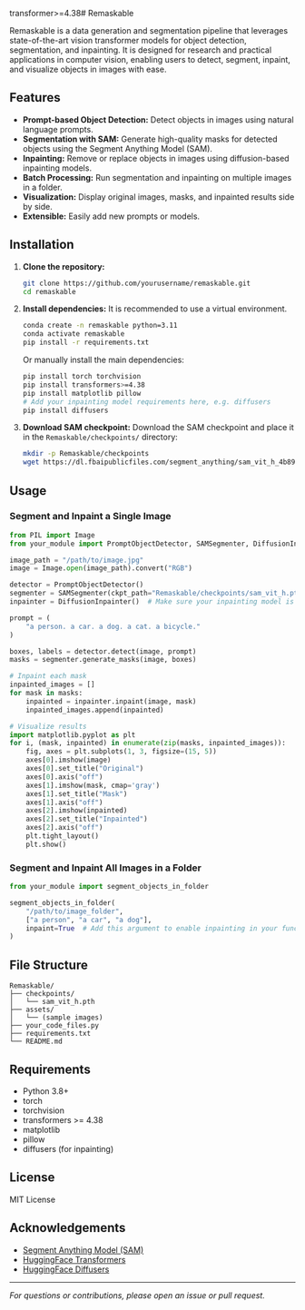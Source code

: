 transformer>=4.38# Remaskable

Remaskable is a data generation and segmentation pipeline that leverages state-of-the-art vision transformer models for object detection, segmentation, and inpainting. It is designed for research and practical applications in computer vision, enabling users to detect, segment, inpaint, and visualize objects in images with ease.

## Features

- **Prompt-based Object Detection:** Detect objects in images using natural language prompts.
- **Segmentation with SAM:** Generate high-quality masks for detected objects using the Segment Anything Model (SAM).
- **Inpainting:** Remove or replace objects in images using diffusion-based inpainting models.
- **Batch Processing:** Run segmentation and inpainting on multiple images in a folder.
- **Visualization:** Display original images, masks, and inpainted results side by side.
- **Extensible:** Easily add new prompts or models.

## Installation

1. **Clone the repository:**
   ```bash
   git clone https://github.com/yourusername/remaskable.git
   cd remaskable
   ```

2. **Install dependencies:**
   It is recommended to use a virtual environment.
   ```bash
   conda create -n remaskable python=3.11
   conda activate remaskable
   pip install -r requirements.txt
   ```

   Or manually install the main dependencies:
   ```bash
   pip install torch torchvision
   pip install transformers>=4.38
   pip install matplotlib pillow
   # Add your inpainting model requirements here, e.g. diffusers
   pip install diffusers
   ```

3. **Download SAM checkpoint:**
   Download the SAM checkpoint and place it in the `Remaskable/checkpoints/` directory:
   ```bash
   mkdir -p Remaskable/checkpoints
   wget https://dl.fbaipublicfiles.com/segment_anything/sam_vit_h_4b8939.pth -O Remaskable/checkpoints/sam_vit_h.pth
   ```

## Usage

### Segment and Inpaint a Single Image

```python
from PIL import Image
from your_module import PromptObjectDetector, SAMSegmenter, DiffusionInpainter

image_path = "/path/to/image.jpg"
image = Image.open(image_path).convert("RGB")

detector = PromptObjectDetector()
segmenter = SAMSegmenter(ckpt_path="Remaskable/checkpoints/sam_vit_h.pth")
inpainter = DiffusionInpainter()  # Make sure your inpainting model is properly set up

prompt = (
    "a person. a car. a dog. a cat. a bicycle."
)

boxes, labels = detector.detect(image, prompt)
masks = segmenter.generate_masks(image, boxes)

# Inpaint each mask
inpainted_images = []
for mask in masks:
    inpainted = inpainter.inpaint(image, mask)
    inpainted_images.append(inpainted)

# Visualize results
import matplotlib.pyplot as plt
for i, (mask, inpainted) in enumerate(zip(masks, inpainted_images)):
    fig, axes = plt.subplots(1, 3, figsize=(15, 5))
    axes[0].imshow(image)
    axes[0].set_title("Original")
    axes[0].axis("off")
    axes[1].imshow(mask, cmap='gray')
    axes[1].set_title("Mask")
    axes[1].axis("off")
    axes[2].imshow(inpainted)
    axes[2].set_title("Inpainted")
    axes[2].axis("off")
    plt.tight_layout()
    plt.show()
```

### Segment and Inpaint All Images in a Folder

```python
from your_module import segment_objects_in_folder

segment_objects_in_folder(
    "/path/to/image_folder",
    ["a person", "a car", "a dog"],
    inpaint=True  # Add this argument to enable inpainting in your function
)
```

## File Structure

```
Remaskable/
├── checkpoints/
│   └── sam_vit_h.pth
├── assets/
│   └── (sample images)
├── your_code_files.py
├── requirements.txt
└── README.md
```

## Requirements

- Python 3.8+
- torch
- torchvision
- transformers >= 4.38
- matplotlib
- pillow
- diffusers (for inpainting)

## License

MIT License

## Acknowledgements

- [Segment Anything Model (SAM)](https://github.com/facebookresearch/segment-anything)
- [HuggingFace Transformers](https://github.com/huggingface/transformers)
- [HuggingFace Diffusers](https://github.com/huggingface/diffusers)

---

*For questions or contributions, please open an issue or pull request.*